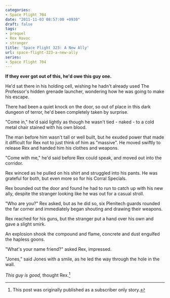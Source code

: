 ```yaml
---
categories:
- Space Flight 704
date: "2011-11-03 08:57:00 +0930"
draft: false
tags:
- prequel
- Rex Havoc
- stranger
title: 'Space Flight 323: A New Ally'
url: space-flight-323-a-new-ally
series:
- Space Flight 704
---
```

**If they ever got out of this, he'd owe this guy one.**

He'd sat there in his holding cell, wishing he hadn't already used The Professor's hidden grenade launcher, wondering how he was going to make his escape.

There had been a quiet knock on the door, so out of place in this dark dungeon of terror, he'd been completely taken by surprise.

"Come in," he'd said lightly as though he wasn't tied - naked - to a cold metal chair stained with his own blood.

The man before him wasn't tall or well built, but he exuded power that made it difficult for Rex not to just think of him as "massive". He moved swiftly to release Rex and handed him his clothes and weapons.

"Come with me," he'd said before Rex could speak, and moved out into the corridor.

Rex winced as he pulled on his shirt and struggled into his pants. He was grateful for both, but even more so for his Corral Specials.

Rex bounded out the door and found he had to run to catch up with his new ally, despite the stranger looking like he was out for a casual stroll.

"Who are you?" Rex asked, but as he did so, six Plenitech guards rounded the far corner and immediately began shouting and drawing their weapons.

Rex reached for his guns, but the stranger put a hand over his own and gave a slight smirk.

An explosion shook the compound and flame, concrete and dust engulfed the hapless goons.

"What's your name friend?" asked Rex, impressed.

"Jones," said Jones with a smile, as he led the way through the hole in the wall.

*This guy is good,* thought Rex.[^1]

[^1]: This post was originally published as a subscriber only story.
